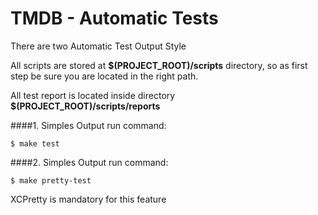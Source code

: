 TMDB - Automatic Tests
======================
There are two Automatic Test Output Style

All scripts are stored at **$(PROJECT_ROOT)/scripts** directory, so as first step be sure you are located in the right path. 

All test report is located inside directory **$(PROJECT_ROOT)/scripts/reports**

####1. Simples Output
run command:

```
$ make test
```
 
####2. Simples Output
run command:

```
$ make pretty-test
```
XCPretty is mandatory for this feature
